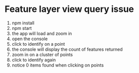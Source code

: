 # Feature layer view query issue

1. npm install
1. npm start
1. the app will load and zoom in
1. open the console
1. click to identify on a point
1. the console will display the count of features returned
1. zoom in on a cluster of points
1. click to identify again
1. notice 0 items found when clicking on points
